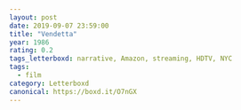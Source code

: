 ```yaml
---
layout: post 
date: 2019-09-07 23:59:00
title: "Vendetta"
year: 1986
rating: 0.2
tags_letterboxd: narrative, Amazon, streaming, HDTV, NYC
tags:
  - film
category: Letterboxd
canonical: https://boxd.it/O7nGX
---
```


